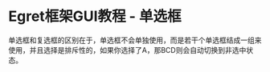 Egret框架GUI教程 - 单选框
===============

单选框和复选框的区别在于，单选框不会单独使用，而是若干个单选框结成一组来使用，并且选择是排斥性的，如果你选择了A，那BCD则会自动切换到非选中状态。